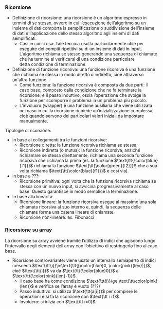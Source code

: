 ### Ricorsione

- Definizione di ricorsione: una ricorsione è un algoritmo espresso in termini di se stesso, ovvero in cui l’esecuzione dell’algoritmo su un insieme di dati comporta la semplificazione o suddivisione dell’insieme di dati e l’applicazione dello stesso algoritmo agli insiemi di dati semplificati.
    - Casi in cui si usa: Tale tecnica risulta particolarmente utile per eseguire dei compiti ripetitivi su di un insieme di dati in input. L'algoritmo richiama se stesso generando una sequenza di chiamate che ha termine al verificarsi di una condizione particolare detta condizione di terminazione.
- Definizione di funzione ricorsiva: una funzione ricorsiva è una funzione che richiama se stessa in modo diretto o indiretto, cioè attraverso un'altra funzione.
    - Come funziona: la funzione ricorsiva è composta da due parti: il caso base, composto dalla condizione che ne fa terminare la ricorsione, e il passo induttivo, ossia l’operazione che svolge la funzione per scomporre il problema in un problema più piccolo.
    - L’involucro (wrapper) è una funzione ausiliaria che viene utilizzata nel caso in cui la ricorsione richiede un’inizializzazione complessa, cioè quando servono dei particolari valori iniziali da impostare manualmente.

Tipologie di ricorsione:

- In base ai collegamenti tra le funzioni ricorsive:
    - Ricorsione diretta: la funzione ricorsiva richiama se stessa;
    - Ricorsione indiretta (o mutua): la funzione ricorsiva, anziché richiamare se stessa direttamente, richiama una seconda funzione ricorsiva che richiama la prima (es. la funzione $\text{\tt{\color{blue}{f1}}}$ richiama la funzione $\text{\tt{\color{green}{f2}}}$ che a sua volta richiama $\text{\tt{\color{blue}{f1}}}$ e così via).
- In base a ???:
    - Ricorsione primitiva: ogni volta che la funzione ricorsiva richiama se stessa con un nuovo input, si avvicina progressivamente al caso base. Questo garantisce in modo semplice la terminazione.
- In base alla linearità:
    - Ricorsione lineare: la funzione ricorsiva esegue al massimo una sola chiamata ricorsiva al suo interno e, quindi, la sequenza delle chiamate forma una catena lineare di chiamate.
    - Ricorsione non-lineare: es. Fibonacci

### Ricorsione su array

La ricorsione su array avviene tramite l’utilizzo di indici che agiscono lungo l’intervallo degli elementi dell’array con l’obiettivo di restringerlo fino al caso base.

- Ricorsione controvariante: viene usato un intervallo semiaperto di indici crescenti $\text{\tt{i}}\in\text{\tt{[\color{blue}0, \color{pink}{len})}}$, cioè $\text{\tt{i}}$ va da $\text{\tt{\color{blue}0}}$ a $\text{\tt{\color{pink}{len}-1}}$.
    - Il caso base ha come condizione $\text{\tt{i}}\ge \text{\tt\color{pink}{len}}$ e verifica se l’array è vuoto (???)
    - Passo induttivo: si utilizza $\text{\tt{a[i]}}$ per compiere le operazioni e si fa la ricorsione con $\text{\tt i+1}$
    - Involucro: si inizia con $\text{\tt i=0}$